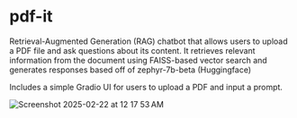 # pdf-it
Retrieval-Augmented Generation (RAG) chatbot that allows users to upload a PDF file and ask questions about its content. It retrieves relevant information from the document using FAISS-based vector search and generates responses based off of zephyr-7b-beta (Huggingface)

Includes a simple Gradio UI for users to upload a PDF and input a prompt.

![Screenshot 2025-02-22 at 12 17 53 AM](https://github.com/user-attachments/assets/5a4042d7-eba1-4b2f-9049-7f75ccffff7d)
